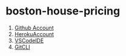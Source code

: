 # boston-house-pricing
1. [Github Account](https://github.com)
2. [HerokuAccount](https:heroku.com)
3. [VSCodeIDE](https://code.visualstudio.com/)
4. [GitCLI](https://git-scm.com/book/en/v2/Getting-Started-The-Command-line)


